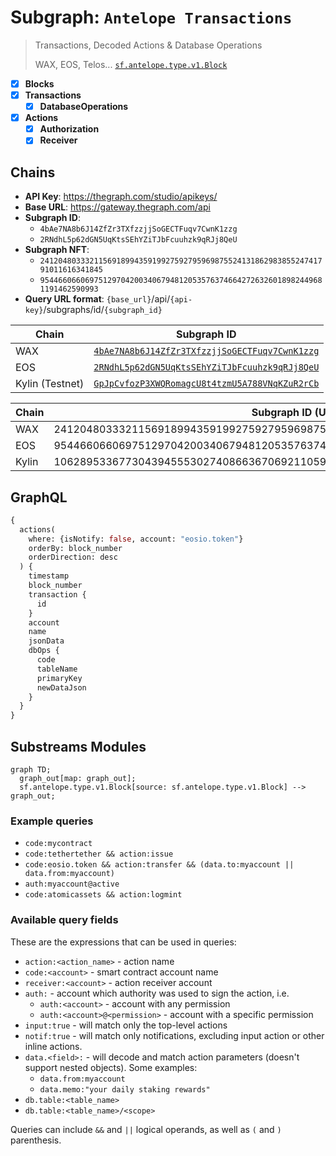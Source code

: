 # Subgraph: `Antelope Transactions`

> Transactions, Decoded Actions & Database Operations
>
> WAX, EOS, Telos...
> [`sf.antelope.type.v1.Block`](https://buf.build/pinax/firehose-antelope/docs/main:sf.antelope.type.v1)

- [x] **Blocks**
- [x] **Transactions**
  - [x] **DatabaseOperations**
- [x] **Actions**
  - [x] **Authorization**
  - [x] **Receiver**

## Chains

- **API Key**: <https://thegraph.com/studio/apikeys/>
- **Base URL**: <https://gateway.thegraph.com/api>
- **Subgraph ID**:
  - `4bAe7NA8b6J14ZfZr3TXfzzjjSoGECTFuqv7CwnK1zzg`
  - `2RNdhL5p62dGN5UqKtsSEhYZiTJbFcuuhzk9qRJj8QeU`
- **Subgraph NFT**:
  - `24120480333211569189943591992759279596987552413186298385524741791011616341845`
  - `9544660660697512970420034067948120535763746642726326018982449681191462590993`
- **Query URL format**: `{base_url}`/api/`{api-key}`/subgraphs/id/`{subgraph_id}`

| Chain | Subgraph ID |
| ----- | ----------- |
| WAX   | [`4bAe7NA8b6J14ZfZr3TXfzzjjSoGECTFuqv7CwnK1zzg`](https://thegraph.com/explorer/subgraphs/4bAe7NA8b6J14ZfZr3TXfzzjjSoGECTFuqv7CwnK1zzg?view=Query&chain=arbitrum-one) |
| EOS   | [`2RNdhL5p62dGN5UqKtsSEhYZiTJbFcuuhzk9qRJj8QeU`](https://thegraph.com/explorer/subgraphs/2RNdhL5p62dGN5UqKtsSEhYZiTJbFcuuhzk9qRJj8QeU?view=Query&chain=arbitrum-one) |
| Kylin (Testnet)   | [`GpJpCvfozP3XWQRomagcU8t4tzmU5A788VNqKZuR2rCb`](https://thegraph.com/explorer/subgraphs/GpJpCvfozP3XWQRomagcU8t4tzmU5A788VNqKZuR2rCb?view=Query&chain=arbitrum-one) |

| Chain | Subgraph ID (UInt256) |
| ----- | ----------- |
| WAX   | 24120480333211569189943591992759279596987552413186298385524741791011616341845 |
| EOS   | 9544660660697512970420034067948120535763746642726326018982449681191462590993 |
| Kylin | 106289533677304394555302740866367069211059282291100697030374629879842757021100 |

## GraphQL

```graphql
{
  actions(
    where: {isNotify: false, account: "eosio.token"}
    orderBy: block_number
    orderDirection: desc
  ) {
    timestamp
    block_number
    transaction {
      id
    }
    account
    name
    jsonData
    dbOps {
      code
      tableName
      primaryKey
      newDataJson
    }
  }
}
```

## Substreams Modules

```mermaid
graph TD;
  graph_out[map: graph_out];
  sf.antelope.type.v1.Block[source: sf.antelope.type.v1.Block] --> graph_out;
```

### Example queries

- `code:mycontract`
- `code:tethertether && action:issue`
- `code:eosio.token && action:transfer && (data.to:myaccount || data.from:myaccount)`
- `auth:myaccount@active`
- `code:atomicassets && action:logmint`

### Available query fields

These are the expressions that can be used in queries:

- `action:<action_name>` - action name
- `code:<account>` - smart contract account name
- `receiver:<account>` - action receiver account
- `auth:` - account which authority was used to sign the action, i.e.
  - `auth:<account>` - account with any permission
  - `auth:<account>@<permission>` - account with a specific permission
- `input:true` - will match only the top-level actions
- `notif:true` - will match only notifications, excluding input action or other inline actions.
- `data.<field>:` - will decode and match action parameters (doesn't support nested objects). Some examples:
  - `data.from:myaccount`
  - `data.memo:"your daily staking rewards"`
- `db.table:<table_name>`
- `db.table:<table_name>/<scope>`

Queries can include `&&` and `||` logical operands, as well as `(` and `)` parenthesis.
